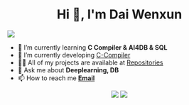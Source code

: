 <h1 align="center">Hi 👋, I'm Dai Wenxun</h1>
<p align="left"> <img src="https://komarev.com/ghpvc/?username=Dai-Wenxun&label=Profile%20views&color=red&style=flat" /> </p>

- 🌱 I’m currently learning **C Compiler & AI4DB & SQL**
- 👯 I’m currently developing [C-Compiler](https://github.com/Dai-Wenxun/C-Compiler)
- 👨‍💻 All of my projects are available at [Repositories](https://github.com/Dai-Wenxun?tab=repositories)
- 💬 Ask me about **Deeplearning, DB**
- 📫 How to reach me **[Email](mailto:wxDai2001@gmail.com)**
<!-- <p align = "center">
<img width="65%" src="https://github-readme-streak-stats.herokuapp.com/?user=Dai-Wenxun&theme=neon-palenight" />
</p> -->
<p align = "center">
  <img src = "https://github-readme-stats.vercel.app/api/top-langs/?username=Dai-Wenxun&theme=ayu-mirage&layout=compact">
  <img src = "https://github-readme-stats.vercel.app/api?username=Dai-Wenxun&show_icons=true&theme=ayu-mirage&line_height=27">
</p>
